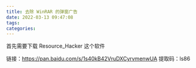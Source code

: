 ```yaml
---
title: 去除 WinRAR 的弹窗广告
date: 2022-03-13 09:47:08
tags:
categories:
---
```


首先需要下载 Resource_Hacker 这个软件

链接：https://pan.baidu.com/s/1s40kB42VruDXCyrvmenwUA 
提取码：ls86